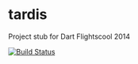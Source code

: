 tardis
======

Project stub for Dart Flightscool 2014

[![Build Status](https://drone.io/github.com/sne11ius/tardis/status.png)](https://drone.io/github.com/sne11ius/tardis/latest)
